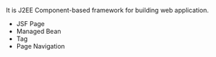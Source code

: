 It is J2EE Component-based framework for building web application.

- JSF Page
- Managed Bean
- Tag
- Page Navigation
